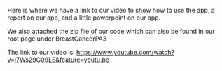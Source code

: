 Here is where we have a link to our video to show how to use the app, a report on our app, and a little powerpoint on our app.

We also attached the zip file of our code which can also be found in our root page under BreastCancerPA3

The link to our video is:
https://www.youtube.com/watch?v=i7Ws29G09LE&feature=youtu.be
